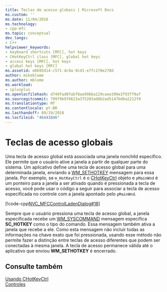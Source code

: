 ```yaml
---
title: Teclas de acesso globais | Microsoft Docs
ms.custom: ''
ms.date: 11/04/2016
ms.technology:
- cpp-mfc
ms.topic: conceptual
dev_langs:
- C++
helpviewer_keywords:
- keyboard shortcuts [MFC], hot keys
- CHotKeyCtrl class [MFC], global hot keys
- access keys [MFC], hot keys
- global hot keys [MFC]
ms.assetid: e0b95d14-c571-4c9a-9cd1-e7fc1f0e278d
author: mikeblome
ms.author: mblome
ms.workload:
- cplusplus
ms.openlocfilehash: d749fad0fabf8ae99bba129caee399e3f93ff9af
ms.sourcegitcommit: 799f9b976623a375203ad8b2ad5147bd6a2212f0
ms.translationtype: MT
ms.contentlocale: pt-BR
ms.lasthandoff: 09/19/2018
ms.locfileid: "46443846"
---
```

# <a name="global-hot-keys"></a>Teclas de acesso globais

Uma tecla de acesso global está associada uma janela nonchild específico. Ele permite que o usuário ative a janela a partir de qualquer parte do sistema. Um aplicativo define uma tecla de acesso global para uma determinada janela, enviando a [WM_SETHOTKEY](/windows/desktop/inputdev/wm-sethotkey) mensagem para essa janela. Por exemplo, se `m_HotKeyCtrl` é o [CHotKeyCtrl](../mfc/reference/chotkeyctrl-class.md) objeto e `pMainWnd` é um ponteiro para a janela a ser ativado quando é pressionada a tecla de acesso, você pode usar o código a seguir para associar a tecla de acesso especificada no controle com a janela apontado pelo `pMainWnd`.

[!code-cpp[NVC_MFCControlLadenDialog#18](../mfc/codesnippet/cpp/global-hot-keys_1.cpp)]

Sempre que o usuário pressiona uma tecla de acesso global, a janela especificada recebe um [WM_SYSCOMMAND](/windows/desktop/menurc/wm-syscommand) mensagem especifica **SC_HOTKEY** como o tipo do comando. Essa mensagem também ativa a janela que recebe a ele. Como esta mensagem não incluir todas as informações na chave exato que foi pressionada, usando esse método não permite fazer a distinção entre teclas de acesso diferentes que podem ser conectadas à mesma janela. A tecla de acesso permanece válida até o aplicativo que enviou **WM_SETHOTKEY** é encerrado.

## <a name="see-also"></a>Consulte também

[Usando CHotKeyCtrl](../mfc/using-chotkeyctrl.md)<br/>
[Controles](../mfc/controls-mfc.md)

